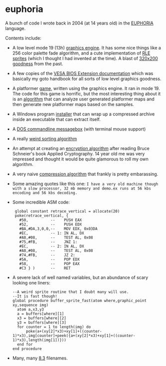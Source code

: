 # euphoria

A bunch of code I wrote back in 2004 (at 14 years old) in the [EUPHORIA](http://www.rapideuphoria.com/) language.

Contents include:

* A low level mode 19 (13h) [graphics engine](/Emagine). It has some nice things like a 256 color palette fade algorithm,
and a cute implementation of [RLE sprites](https://www.allegro.cc/manual/4/api/rle-sprites/) (which I thought I had invented at the time).
A blast of [320x200 goodness](https://en.wikipedia.org/wiki/Mode_13h) from the past.

* A few copies of the [VESA BIOS Extension documentation](Compression/Vbe20.txt) which was basically my goto handbook for all sorts of low level graphics goodness.

* A platformer [game](/Escapade), written using the graphics engine. It ran in mode 19. The code for this game
is horrific, but the most interesting thing about it is an [algorithm](/Escapade/g.e) that can analyze user generated platformer
maps and then generate new platformer maps based on the samples.

* A Windows program [installer](/Installer) that can wrap up a compressed archive inside an executable that
can extract itself.

* A [DOS commandline messagebox](/Dos%20Msgbox) (with terminal mouse support)

* A really [weird sorting algorithm](/Sort)

* An attempt at creating an [encryption algorithm](/Elfin) after reading Bruce Schneier's book Applied Cryptography.
14 year old me was very impressed and thought it would be quite glamorous to roll my own algorithm.

* A very naive [compression algorithm](/Compression) that frankly is pretty embarassing.

* Some amazing quotes like this one: `I have a very old machine though with a slow processor, 32 mb memory and demo.ex runs at 56 kbs encoding and 56 kbs decoding.`

* Some incredible ASM code:

   ```
    global constant retrace_vertical = allocate(20)
    poke(retrace_vertical, {
      #50,          --    PUSH EAX
      #52,          --    PUSH EDX
      #BA,#DA,3,0,0,--    MOV EDX, 0x03DA
      #EC,          -- 1: IN AL, DX
      #A8,#08,      --    TEST AL, 0x08
      #75,#FB,      --    JNZ 1:
      #EC,          -- 2: IN AL, DX
      #A8,#08,      --    TEST AL, 0x08
      #74,#FB,      --    JZ 2:
      #5A,          --    POP EDX
      #58,          --    POP EAX
      #C3 } )       --    RET
   ```
   
* A severe lack of well named variables, but an abundance of scary looking one liners:

   ```
   --A weird sprite routine that I doubt many will use.
   --It is fast though!
   global procedure buffer_sprite_fast(atom where,graphic_point xy,sequence img)
     atom a,x3,y3
     a = buffers[where][1]
     x3 = buffers[where][2]
     y3 = buffers[where][3]
     for counter = 1 to length(img) do
	     poke(a+(xy[2]*x3)+xy[1]+((counter-1)*x3),img[counter]+peek({a+(xy[2]*x3)+xy[1]+((counter-1)*x3),length(img[1])}))
     end for
   end procedure
   ```
   
* Many, many [8.3](https://en.wikipedia.org/wiki/8.3_filename) filenames.

